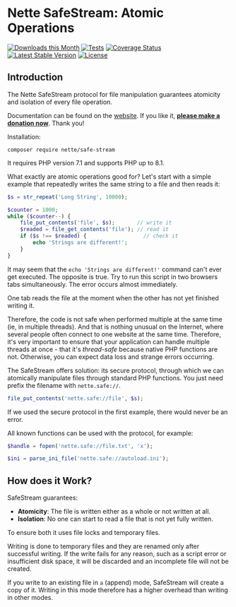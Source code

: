Nette SafeStream: Atomic Operations
===================================

[![Downloads this Month](https://img.shields.io/packagist/dm/nette/safe-stream.svg)](https://packagist.org/packages/nette/safe-stream)
[![Tests](https://github.com/nette/safe-stream/workflows/Tests/badge.svg?branch=master)](https://github.com/nette/safe-stream/actions)
[![Coverage Status](https://coveralls.io/repos/github/nette/safe-stream/badge.svg?branch=master)](https://coveralls.io/github/nette/safe-stream?branch=master)
[![Latest Stable Version](https://poser.pugx.org/nette/safe-stream/v/stable)](https://github.com/nette/safe-stream/releases)
[![License](https://img.shields.io/badge/license-New%20BSD-blue.svg)](https://github.com/nette/safe-stream/blob/master/license.md)


Introduction
------------

The Nette SafeStream protocol for file manipulation guarantees atomicity and isolation of every file operation.

Documentation can be found on the [website](https://doc.nette.org/safestream). If you like it, **[please make a donation now](https://github.com/sponsors/dg)**. Thank you!

Installation:

```shell
composer require nette/safe-stream
```

It requires PHP version 7.1 and supports PHP up to 8.1.


What exactly are atomic operations good for? Let's start with a simple example that repeatedly writes the same string to a file and then reads it:

```php
$s = str_repeat('Long String', 10000);

$counter = 1000;
while ($counter--) {
	file_put_contents('file', $s);       // write it
	$readed = file_get_contents('file'); // read it
	if ($s !== $readed) {                  // check it
		echo 'Strings are different!';
	}
}
```

It may seem that the `echo 'Strings are different!'` command can't ever get executed. The opposite is true. Try to run this script in two browsers tabs simultaneously. The error occurs almost immediately.

One tab reads the file at the moment when the other has not yet finished writing it.

Therefore, the code is not safe when performed multiple at the same time (ie, in multiple threads). And that is nothing unusual on the Internet, where several people often connect to one website at the same time. Therefore, it's very important to ensure that your application can handle multiple threads at once - that it's *thread-safe* because native PHP functions are not. Otherwise, you can expect data loss and strange errors occurring.

The SafeStream offers solution: its secure protocol, through which we can atomically manipulate files through standard PHP functions. You just need prefix the filename with `nette.safe://`.

```php
file_put_contents('nette.safe://file', $s);
```

If we used the secure protocol in the first example, there would never be an error.

All known functions can be used with the protocol, for example:

```php
$handle = fopen('nette.safe://file.txt', 'x');

$ini = parse_ini_file('nette.safe://autoload.ini');
```

How does it Work?
-----------------

SafeStream guarantees:

- **Atomicity**: The file is written either as a whole or not written at all.
- **Isolation**: No one can start to read a file that is not yet fully written.

To ensure both it uses file locks and temporary files.

Writing is done to temporary files and they are renamed only after successful writing. If the write fails for any reason, such as a script error or insufficient disk space, it will be discarded and an incomplete file will not be created.

If you write to an existing file in `a` (append) mode, SafeStream will create a copy of it. Writing in this mode therefore has a higher overhead than writing in other modes.
